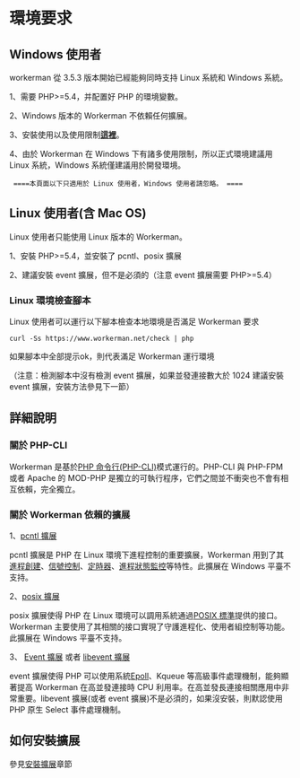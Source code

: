 # 環境要求

## Windows 使用者
workerman 從 3.5.3 版本開始已經能夠同時支持 Linux 系統和 Windows 系統。

1、需要 PHP>=5.4，并配置好 PHP 的環境變數。

2、Windows 版本的 Workerman 不依賴任何擴展。

3、安裝使用以及使用限制[**這裡**](https://www.workerman.net/windows)。

4、由於 Workerman 在 Windows 下有諸多使用限制，所以正式環境建議用 Linux 系統，Windows 系統僅建議用於開發環境。

``` ====本頁面以下只適用於 Linux 使用者，Windows 使用者請忽略。 ====```

## Linux 使用者(含 Mac OS)
Linux 使用者只能使用 Linux 版本的 Workerman。

1、安裝 PHP>=5.4，並安裝了 pcntl、posix 擴展

2、建議安裝 event 擴展，但不是必須的（注意 event 擴展需要 PHP>=5.4）

### Linux 環境檢查腳本
Linux 使用者可以運行以下腳本檢查本地環境是否滿足 Workerman 要求

```curl -Ss https://www.workerman.net/check | php```

如果腳本中全部提示ok，則代表滿足 Workerman 運行環境

（注意：檢測腳本中沒有檢測 event 擴展，如果並發連接數大於 1024 建議安裝 event 擴展，安裝方法參見下一節）

## 詳細說明

### 關於 PHP-CLI

Workerman 是基於[PHP 命令行(PHP-CLI)](https://php.net/manual/zh/features.commandline.php)模式運行的。PHP-CLI 與 PHP-FPM 或者 Apache 的 MOD-PHP 是獨立的可執行程序，它們之間並不衝突也不會有相互依賴，完全獨立。

### 關於 Workerman 依賴的擴展

1、[pcntl 擴展](https://cn2.php.net/manual/zh/book.pcntl.php)

pcntl 擴展是 PHP 在 Linux 環境下進程控制的重要擴展，Workerman 用到了其[進程創建](https://cn2.php.net/manual/zh/function.pcntl-fork.php)、[信號控制](https://cn2.php.net/manual/zh/function.pcntl-signal.php)、[定時器](https://cn2.php.net/manual/zh/function.pcntl-alarm.php)、[進程狀態監控](https://cn2.php.net/manual/zh/function.pcntl-waitpid.php)等特性。此擴展在 Windows 平臺不支持。

2、[posix 擴展](https://cn2.php.net/manual/zh/book.posix.php)

posix 擴展使得 PHP 在 Linux 環境可以調用系統通過[POSIX 標準](https://baike.baidu.com/view/209573.htm)提供的接口。Workerman 主要使用了其相關的接口實現了守護進程化、使用者組控制等功能。此擴展在 Windows 平臺不支持。

3、 [Event 擴展](https://php.net/manual/zh/book.event.php) 或者 [libevent 擴展](https://cn2.php.net/manual/en/book.libevent.php) 

event 擴展使得 PHP 可以使用系統[Epoll](https://baike.baidu.com/view/1385104.htm)、Kqueue 等高級事件處理機制，能夠顯著提高 Workerman 在高並發連接時 CPU 利用率。在高並發長連接相關應用中非常重要。libevent 擴展(或者 event 擴展)不是必須的，如果沒安裝，則默認使用 PHP 原生 Select 事件處理機制。

## 如何安裝擴展

參見[安裝擴展](../appendices/install-extension.md)章節
